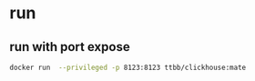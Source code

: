 # run
## run with port expose
```bash
docker run  --privileged -p 8123:8123 ttbb/clickhouse:mate
```